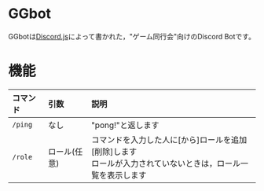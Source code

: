 # GGbot
GGbotは[Discord.js](https://github.com/discordjs/discordjs)によって書かれた，"ゲーム同行会"向けのDiscord Botです。
# 機能
| コマンド | 引数 | 説明 |
| :--- | :--- | :--- |
| `/ping` | なし | "pong!"と返します |
| `/role` | ロール(任意) | コマンドを入力した人に\[から\]ロールを追加\[削除\]します<br>ロールが入力されていないときは，ロール一覧を表示します |
